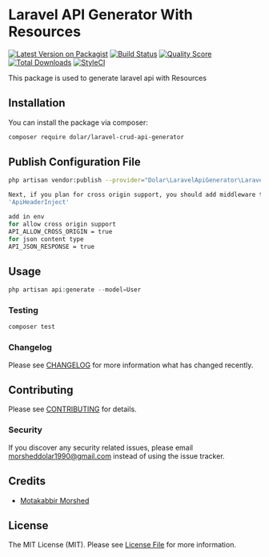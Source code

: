 # Laravel API Generator With Resources

[![Latest Version on Packagist](https://img.shields.io/packagist/v/bhavingajjar/laravel-api-generator.svg?style=flat-square)](https://packagist.org/packages/bhavingajjar/laravel-api-generator)
[![Build Status](https://img.shields.io/travis/bhavingajjar/laravel-api-generator/master.svg?style=flat-square)](https://travis-ci.org/bhavingajjar/laravel-api-generator)
[![Quality Score](https://img.shields.io/scrutinizer/g/bhavingajjar/laravel-api-generator.svg?style=flat-square)](https://scrutinizer-ci.com/g/bhavingajjar/laravel-api-generator)
[![Total Downloads](https://img.shields.io/packagist/dt/bhavingajjar/laravel-api-generator.svg?style=flat-square)](https://packagist.org/packages/bhavingajjar/laravel-api-generator)
[![StyleCI](https://github.styleci.io/repos/218828115/shield?branch=master)](https://github.styleci.io/repos/218828115)

This package is used to generate laravel api with Resources

## Installation

You can install the package via composer:

```bash
composer require dolar/laravel-crud-api-generator
```

## Publish Configuration File

```bash
php artisan vendor:publish --provider="Dolar\LaravelApiGenerator\LaravelApiGeneratorServiceProvider" --tag="config"

Next, if you plan for cross origin support, you should add middleware to your api middleware group within your app/Http/Kernel.php file:
'ApiHeaderInject'

add in env
for allow cross origin support
API_ALLOW_CROSS_ORIGIN = true
for json content type
API_JSON_RESPONSE = true
```

## Usage

``` php
php artisan api:generate --model=User
```

### Testing

``` bash
composer test
```

### Changelog

Please see [CHANGELOG](CHANGELOG.md) for more information what has changed recently.

## Contributing

Please see [CONTRIBUTING](CONTRIBUTING.md) for details.

### Security

If you discover any security related issues, please email morsheddolar1990@gmail.com instead of using the issue tracker.

## Credits

- [Motakabbir Morshed](https://github.com/Motakabbir)

## License

The MIT License (MIT). Please see [License File](LICENSE.md) for more information.
